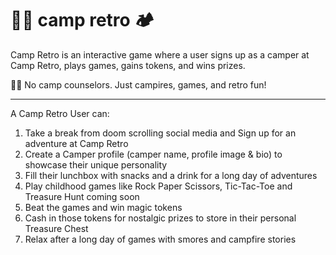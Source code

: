 # 🌲🌖 camp retro 🏕️

Camp Retro is an interactive game where a user signs up as a camper at Camp Retro, plays games, gains tokens, and wins prizes.

✌🏾 No camp counselors. Just campires, games, and retro fun!

---

A Camp Retro User can:

1. Take a break from doom scrolling social media and Sign up for an adventure at Camp Retro
2. Create a Camper profile (camper name, profile image & bio) to showcase their unique personality
3. Fill their lunchbox with snacks and a drink for a long day of adventures
4. Play childhood games like Rock Paper Scissors, Tic-Tac-Toe and Treasure Hunt coming soon
5. Beat the games and win magic tokens
6. Cash in those tokens for nostalgic prizes to store in their personal Treasure Chest
7. Relax after a long day of games with smores and campfire stories
